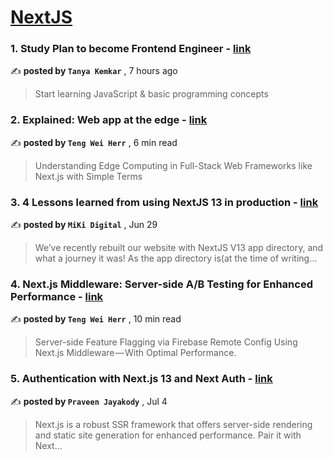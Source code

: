 
<h1><a href=https://medium.com/tag/nextjs/recommended target="_blank" rel="noopener noreferrer">NextJS</a></h1>
<h3>1. Study Plan to become Frontend Engineer - <a href=https://medium.com/@tanyakemkar/study-plan-to-become-frontend-engineer-78b961a807dd?source=tag_recommended_feed---------0-84----------nextjs----------9f3e5a51_0eea_4e15_a908_44fd252cbe35------- target="_blank" rel="noopener noreferrer">link</a></h3>

✍️ **posted by `Tanya Kemkar`** <date> , 7 hours ago</date>

<blockquote>Start learning JavaScript & basic programming concepts</blockquote>

<h3>2. Explained: Web app at the edge - <a href=https://medium.com/gitconnected/explained-web-app-at-the-edge-fb391985a0a5?source=tag_recommended_feed---------1-107----------nextjs----------9f3e5a51_0eea_4e15_a908_44fd252cbe35------- target="_blank" rel="noopener noreferrer">link</a></h3>

✍️ **posted by `Teng Wei Herr`** <date> , 6 min read</date>

<blockquote>Understanding Edge Computing in Full-Stack Web Frameworks like Next.js with Simple Terms</blockquote>

<h3>3. 4 Lessons learned from using NextJS 13 in production - <a href=https://medium.com/@miki.digital/4-lessons-learned-from-using-nextjs-13-in-production-3c1176b97d07?source=tag_recommended_feed---------2-85----------nextjs----------9f3e5a51_0eea_4e15_a908_44fd252cbe35------- target="_blank" rel="noopener noreferrer">link</a></h3>

✍️ **posted by `MiKi Digital`** <date> , Jun 29</date>

<blockquote>We’ve recently rebuilt our website with NextJS V13 app directory, and what a journey it was! As the app directory is(at the time of writing…</blockquote>

<h3>4. Next.js Middleware: Server-side A/B Testing for Enhanced Performance - <a href=https://medium.com/gitconnected/next-js-middleware-server-side-a-b-testing-for-enhanced-performance-f13ed0aa0b40?source=tag_recommended_feed---------3-107----------nextjs----------9f3e5a51_0eea_4e15_a908_44fd252cbe35------- target="_blank" rel="noopener noreferrer">link</a></h3>

✍️ **posted by `Teng Wei Herr`** <date> , 10 min read</date>

<blockquote>Server-side Feature Flagging via Firebase Remote Config Using Next.js Middleware — With Optimal Performance.</blockquote>

<h3>5. Authentication with Next.js 13 and Next Auth - <a href=https://medium.com/ascentic-technology/authentication-with-next-js-13-and-next-auth-9c69d55d6bfd?source=tag_recommended_feed---------4-85----------nextjs----------9f3e5a51_0eea_4e15_a908_44fd252cbe35------- target="_blank" rel="noopener noreferrer">link</a></h3>

✍️ **posted by `Praveen Jayakody`** <date> , Jul 4</date>

<blockquote>Next.js is a robust SSR framework that offers server-side rendering and static site generation for enhanced performance. Pair it with Next…</blockquote>

